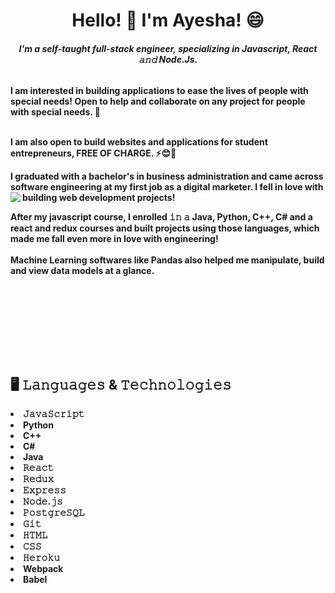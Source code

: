 <h1 align="center"> Hello! 👋 I'm Ayesha! 😄</h1>
<h6 align="center"><b>I'm a self-taught full-stack engineer, specializing in Javascript, React 𝚊𝚗𝚍 Node.Js.</h6>


<p>
I am interested in building applications to ease the lives of people with special needs! Open to help and collaborate on any project for people with special needs. 🌱
<br></br>

I am also open to build websites and applications for student entrepreneurs, FREE OF CHARGE. ⚡😊🤝

I graduated with a bachelor's in business administration and came across software engineering at my first job as a digital marketer. I fell in love with building web development projects!
<img src="https://media.giphy.com/media/L1R1tvI9svkIWwpVYr/giphy.gif" align="left">

After my javascript course, I enrolled 𝚒𝚗 𝚊 Java, Python, C++, C# and a react and redux courses and built projects using those languages, which made me fall even more in love with engineering!
<br></br>
Machine Learning softwares like Pandas also helped me manipulate, build and view data models at a glance.

<br></br>

  
</p>

<br></br>
<br></br>



## 🖥️ 𝙻𝚊𝚗𝚐𝚞𝚊𝚐𝚎𝚜 & 𝚃𝚎𝚌𝚑𝚗𝚘𝚕𝚘𝚐𝚒𝚎𝚜
<li><b>𝙹𝚊𝚟𝚊𝚂𝚌𝚛𝚒𝚙𝚝</b></li>
<li><b>Python</b></li>
<li><b>C++</b></li>
<li><b>C#</b></li>
<li><b>Java</b></li>
<li><b>𝚁𝚎𝚊𝚌𝚝</b></li>
<li><b>𝚁𝚎𝚍𝚞𝚡</b></li>
<li><b>𝙴𝚡𝚙𝚛𝚎𝚜𝚜</b></li>
<li><b>𝙽𝚘𝚍𝚎.𝚓𝚜</b></li>
<li><b>𝙿𝚘𝚜𝚝𝚐𝚛𝚎𝚂𝚀𝙻</b></li>
<li><b>𝙶𝚒𝚝</b></li>
<li><b>𝙷𝚃𝙼𝙻</b></li>
<li><b>𝙲𝚂𝚂</b></li>
<li><b>𝙷𝚎𝚛𝚘𝚔𝚞</b></li>
<li><b>Webpack</b></li>
<li><b>Babel</b></li>
<br>
<br></br>


